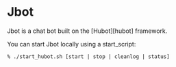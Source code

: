 # Jbot

Jbot is a chat bot built on the [Hubot][hubot] framework. 


You can start Jbot locally using a start_script:

    % ./start_hubot.sh [start | stop | cleanlog | status]
